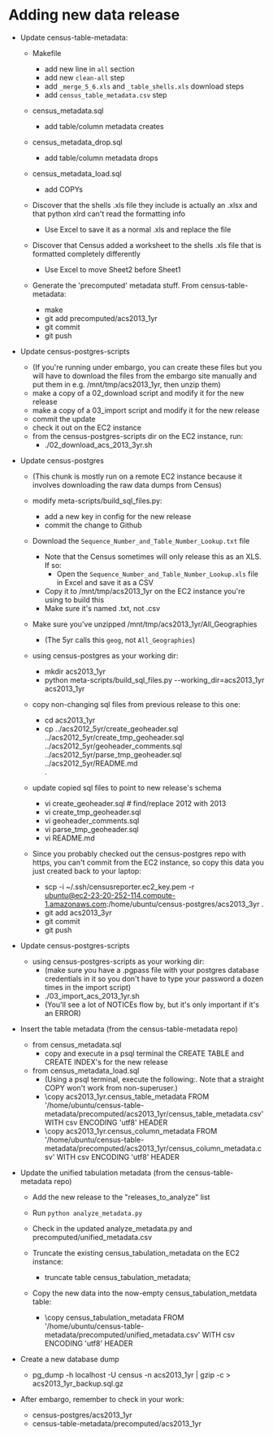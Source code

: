 Adding new data release
=======================

- Update census-table-metadata:
    - Makefile
        - add new line in `all` section
        - add new `clean-all` step
        - add `_merge_5_6.xls` and `_table_shells.xls` download steps
        - add `census_table_metadata.csv` step
    - census_metadata.sql
        - add table/column metadata creates
    - census_metadata_drop.sql
        - add table/column metadata drops
    - census_metadata_load.sql
        - add COPYs

    - Discover that the shells .xls file they include is actually an .xlsx and that python xlrd can't read the formatting info
        - Use Excel to save it as a normal .xls and replace the file

    - Discover that Census added a worksheet to the shells .xls file that is formatted completely differently
        - Use Excel to move Sheet2 before Sheet1

    - Generate the 'precomputed' metadata stuff. From census-table-metadata:
        - make
        - git add precomputed/acs2013_1yr
        - git commit
        - git push

- Update census-postgres-scripts
    - (If you're running under embargo, you can create these files but you will have to download the files from the embargo site manually and put them in e.g. /mnt/tmp/acs2013_1yr, then unzip them)
    - make a copy of a 02_download script and modify it for the new release
    - make a copy of a 03_import script and modify it for the new release
    - commit the update
    - check it out on the EC2 instance
    - from the census-postgres-scripts dir on the EC2 instance, run:
        - ./02_download_acs_2013_3yr.sh

- Update census-postgres
    - (This chunk is mostly run on a remote EC2 instance because it involves downloading the raw data dumps from Census)

    - modify meta-scripts/build_sql_files.py:
        - add a new key in config for the new release
        - commit the change to Github

    - Download the `Sequence_Number_and_Table_Number_Lookup.txt` file
        - Note that the Census sometimes will only release this as an XLS. If so:
            - Open the `Sequence_Number_and_Table_Number_Lookup.xls` file in Excel and save it as a CSV
        - Copy it to /mnt/tmp/acs2013_1yr on the EC2 instance you're using to build this
        - Make sure it's named .txt, not .csv

    - Make sure you've unzipped /mnt/tmp/acs2013_1yr/All_Geographies
        - (The 5yr calls this `geog`, not `All_Geographies`)

    - using census-postgres as your working dir:
        - mkdir acs2013_1yr
        - python meta-scripts/build_sql_files.py --working_dir=acs2013_1yr acs2013_1yr

    - copy non-changing sql files from previous release to this one:
        - cd acs2013_1yr
        - cp ../acs2012_5yr/create_geoheader.sql \
             ../acs2012_5yr/create_tmp_geoheader.sql \
             ../acs2012_5yr/geoheader_comments.sql \
             ../acs2012_5yr/parse_tmp_geoheader.sql \
             ../acs2012_5yr/README.md \
             .

    - update copied sql files to point to new release's schema
        - vi create_geoheader.sql # find/replace 2012 with 2013
        - vi create_tmp_geoheader.sql
        - vi geoheader_comments.sql
        - vi parse_tmp_geoheader.sql
        - vi README.md

    - Since you probably checked out the census-postgres repo with https, you can't commit from the EC2 instance, so copy this data you just created back to your laptop:
        - scp -i ~/.ssh/censusreporter.ec2_key.pem -r \
            ubuntu@ec2-23-20-252-114.compute-1.amazonaws.com:/home/ubuntu/census-postgres/acs2013_3yr .
        - git add acs2013_3yr
        - git commit
        - git push

- Update census-postgres-scripts
    - using census-postgres-scripts as your working dir:
        - (make sure you have a .pgpass file with your postgres database credentials in it so you don't have to type your password a dozen times in the import script)
        - ./03_import_acs_2013_1yr.sh
        - (You'll see a lot of NOTICEs flow by, but it's only important if it's an ERROR)

- Insert the table metadata (from the census-table-metadata repo)
    - from census_metadata.sql
        - copy and execute in a psql terminal the CREATE TABLE and CREATE INDEX's for the new release
    - from census_metadata_load.sql
        - (Using a psql terminal, execute the following:. Note that a straight COPY won't work from non-superuser.)
        - \copy acs2013_1yr.census_table_metadata  FROM '/home/ubuntu/census-table-metadata/precomputed/acs2013_1yr/census_table_metadata.csv' WITH csv ENCODING 'utf8' HEADER
        - \copy acs2013_1yr.census_column_metadata FROM '/home/ubuntu/census-table-metadata/precomputed/acs2013_1yr/census_column_metadata.csv' WITH csv ENCODING 'utf8' HEADER

- Update the unified tabulation metadata (from the census-table-metadata repo)
    - Add the new release to the "releases_to_analyze" list
    - Run `python analyze_metadata.py`
    - Check in the updated analyze_metadata.py and precomputed/unified_metadata.csv

    - Truncate the existing census_tabulation_metadata on the EC2 instance:
        - truncate table census_tabulation_metadata;
    - Copy the new data into the now-empty census_tabulation_metdata table:
        - \copy census_tabulation_metadata FROM '/home/ubuntu/census-table-metadata/precomputed/unified_metadata.csv' WITH csv ENCODING 'utf8' HEADER

- Create a new database dump
    - pg_dump -h localhost -U census -n acs2013_1yr | gzip -c > acs2013_1yr_backup.sql.gz

- After embargo, remember to check in your work:
    - census-postgres/acs2013_1yr
    - census-table-metadata/precomputed/acs2013_1yr



